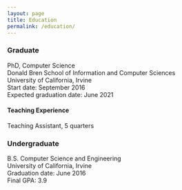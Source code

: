 ```yaml
---
layout: page
title: Education
permalink: /education/
---
```


### Graduate
PhD, Computer Science  
Donald Bren School of Information and Computer Sciences  
University of California, Irvine  
Start date: September 2016  
Expected graduation date: June 2021

#### Teaching Experience
Teaching Assistant, 5 quarters

### Undergraduate
B.S. Computer Science and Engineering  
University of California, Irvine  
Graduation date: June 2016  
Final GPA: 3.9
